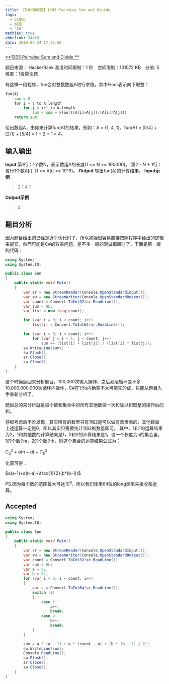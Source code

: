 ```yaml
---
title: 【51NOD刷题】1305 Pairwise Sum and Divide
tags:
  - 51NOD
  - 刷题
  - 'C#'
mathjax: true
abbrlink: 34469
date: 2018-02-24 17:25:50
---
```

[**1305 Pairwise Sum and Divide  **](http://www.51nod.com/onlineJudge/questionCode.html#!problemId=1305)

题目来源： HackerRank
基准时间限制：1 秒&#8195;空间限制：131072 KB&#8195;分值: 5&#8195;难度：1级算法题

有这样一段程序，fun会对整数数组A进行求值，其中Floor表示向下取整：
```python
fun(A)
    sum = 0
    for i = 1 to A.length
        for j = i+1 to A.length
            sum = sum + Floor((A[i]+A[j])/(A[i]*A[j])) 
    return sum
```
给出数组A，由你来计算fun(A)的结果。例如：A = {1, 4, 1}，fun(A) = [5/4] + [2/1] + [5/4] = 1 + 2 + 1 = 4。
<!--more-->
## 输入输出
**Input**
第1行：1个数N，表示数组A的长度(1 <= N <= 100000)。
第2 - N + 1行：每行1个数A[i]（1 <= A[i] <= 10^9)。
**Output**
输出fun(A)的计算结果。
**Input示例**
> 3
1 
4 
1

**Output示例**
> 4

## 题目分析
因为题目给出的已经是近乎伪代码了，所以初始很容易直接按照程序中给出的逻辑来提交，然而可能是C#的效率问题，差不多一般的测试都超时了，下面是第一版的代码：
```csharp
using System;
using System.IO;

public class Sum
{
    public static void Main()
    {
        var sr = new StreamReader(Console.OpenStandardInput());
        var sw = new StreamWriter(Console.OpenStandardOutput());
        var count = Convert.ToInt32(sr.ReadLine());
        var sum = 0L;
        var list = new long[count];

        for (var i = 0; i < count; i++)
            list[i] = Convert.ToInt64(sr.ReadLine());

        for (var i = 0; i < count; i++)
            for (var j = i + 1; j < count; j++)
                sum += (list[i] + list[j]) / (list[i] * list[j]);
        sw.WriteLine(sum);
        sw.Flush();
        sr.Close();
        sw.Close();
    }
}
```
这个时候返回来分析题目，100,000次输入操作，之后双层循环差不多10,000,000,000次循环内操作，C#在1.5s内确实不大可能完的成，只能从题目入手重新分析了。

题目总的来分析就是每个数和集合中的所有其他数做一次和除以积取整的操作后的和。

仔细考虑后不难发现，其实所有的数里只有1和2是可以做有效贡献的，其他数做上述运算一定是0，所以其实只需要统计1和2的数量即可。
其中，1和1的运算结果为2，1和其他数的计算结果是1，2和2的计算结果是1。设一个长度为n的集合里，1的个数为a，2的个数为b，则这个集合的运算结果公式为：

$C_a^2+a(n-a)+C_b^2$

化简可得：

$a(a-1)+a(n-a)+\frac{1}{2}(b*(b-1))$

PS.因为每个数的范围最大可达$10^9$，所以我们使用64位的long类型来接收和运算。
## Accepted
```csharp
using System;
using System.IO;

public class Sum
{
    public static void Main()
    {
        var sr = new StreamReader(Console.OpenStandardInput());
        var sw = new StreamWriter(Console.OpenStandardOutput());
        var count = Convert.ToInt32(sr.ReadLine());
        var sum = 0L;
        var a = 0L;
        var b = 0L;
        for (var i = 0; i < count; i++)
        {
            var s = Convert.ToInt64(sr.ReadLine());
            switch (s)
            {
                case 1:
                    a++;
                    break;
                case 2:
                    b++;
                    break;
            }
        }

        sum = a * (a - 1) + a * (count - a) + (b * (b - 1) / 2);
        sw.WriteLine(sum);
        Console.ReadLine();
        sw.Flush();
        sr.Close();
        sw.Close();
    }
}
```